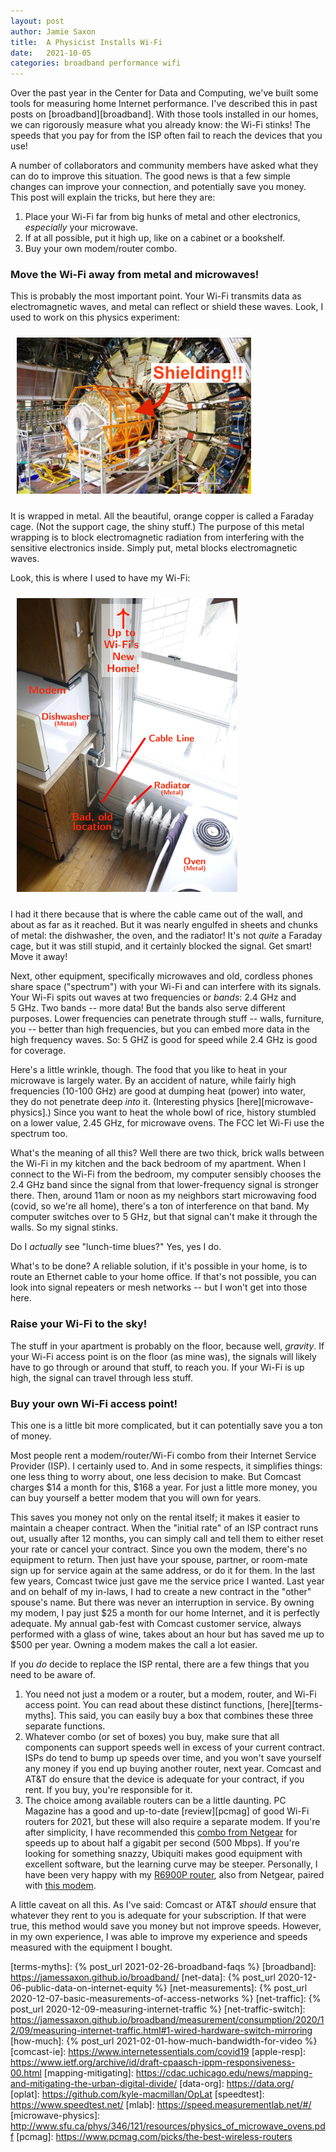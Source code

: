 ```yaml
---
layout: post
author: Jamie Saxon
title:  A Physicist Installs Wi-Fi
date:   2021-10-05
categories: broadband performance wifi
---
```


Over the past year in the Center for Data and Computing, 
  we've built some tools for measuring home Internet performance.
I've described this in past posts on [broadband][broadband].
With those tools installed in our homes,
  we can rigorously measure what you already know:
  the Wi-Fi stinks!
The speeds that you pay for from the ISP
  often fail to reach the devices that you use!

A number of collaborators and community members have asked
  what they can do to improve this situation.
The good news is that a few simple changes
  can improve your connection, and potentially save you money.
This post will explain the tricks, but here they are:

1. Place your Wi-Fi far from big hunks of metal and other electronics, _especially_ your microwave.
2. If at all possible, put it high up, like on a cabinet or a bookshelf.
3. Buy your own modem/router combo.

### Move the Wi-Fi away from metal and microwaves!

This is probably the most important point.
Your Wi-Fi transmits data as electromagnetic waves,
  and metal can reflect or shield these waves.
Look, I used to work on this physics experiment:

<img src="/assets/img/trt_annotated.jpg" alt="Transition Radiation Tracker" style="padding:10px" height=250px class=center />

It is wrapped in metal.
All the beautiful, orange copper is called a Faraday cage.
(Not the support cage, the shiny stuff.)
The purpose of this metal wrapping 
  is to block electromagnetic radiation
  from interfering with the sensitive electronics inside.
Simply put, metal blocks electromagnetic waves.

Look, this is where I used to have my Wi-Fi:

<img src="/assets/img/wifi_placement.jpg" alt="Old placement" style="padding:10px" height=470px class=center />

I had it there because that is where the cable came out of the wall,
  and about as far as it reached.
But it was nearly engulfed in sheets and chunks of metal:
  the dishwasher, the oven, and the radiator!
It's not _quite_ a Faraday cage, but it was still stupid,
  and it certainly blocked the signal.
Get smart!  Move it away!

Next, other equipment, specifically 
  microwaves and old, cordless phones share space 
  ("spectrum") with your Wi-Fi and can interfere with its signals.
Your Wi-Fi spits out waves at two frequencies or _bands_:
  2.4&nbsp;GHz and 5&nbsp;GHz.
Two bands -- more data!
But the bands also serve different purposes.
Lower frequencies can penetrate through stuff --
  walls, furniture, you -- better than high frequencies,
  but you can embed more data in the high frequency waves.
So: 5&nbsp;GHZ is good for speed while 2.4&nbsp;GHz is good for coverage.

Here's a little wrinkle, though.
The food that you like to heat in your microwave is largely water.
By an accident of nature, while fairly high frequencies (10-100&nbsp;GHz)
  are good at dumping heat (power) into water,
  they do not penetrate deep _into_ it.
(Interesting physics [here][microwave-physics].)
Since you want to heat the whole bowl of rice,
  history stumbled on a lower value, 2.45&nbsp;GHz, for microwave ovens.
The FCC let Wi-Fi use the spectrum too.

What's the meaning of all this?
Well there are two thick, brick walls
  between the Wi-Fi in my kitchen
  and the back bedroom of my apartment.
When I connect to the Wi-Fi from the bedroom,
  my computer sensibly chooses the 2.4&nbsp;GHz band 
  since the signal from that lower-frequency signal
  is stronger there.
Then, around 11am or noon
  as my neighbors start microwaving food (covid, so we're all home),
  there's a ton of interference on that band.
My computer switches over to 5&nbsp;GHz, 
  but that signal can't make it through the walls.
So my signal stinks.

Do I _actually_ see "lunch-time blues?"
Yes, yes I do.

What's to be done?
A reliable solution,
  if it's possible in your home,
  is to route an Ethernet cable
  to your home office.
If that's not possible, you can look
  into signal repeaters or mesh networks -- 
  but I won't get into those here.

### Raise your Wi-Fi to the sky!

The stuff in your apartment is probably on the floor,
  because well, _gravity_.
If your Wi-Fi access point is on the floor (as mine was),
  the signals will likely have to go through or around that stuff,
  to reach you.
If your Wi-Fi is up high, 
  the signal can travel through less stuff.

### Buy your own Wi-Fi access point!

This one is a little bit more complicated,
  but it can potentially save you a ton of money.

Most people rent a modem/router/Wi-Fi combo
  from their Internet Service Provider (ISP).
I certainly used to.
And in some respects, it simplifies things:
  one less thing to worry about,
  one less decision to make.
But Comcast charges $14 a month for this, $168 a year.
For just a little more money, 
  you can buy yourself a better modem that you will own for years.

This saves you money not only on the rental itself;
  it makes it easier to maintain a cheaper contract.
When the "initial rate" of an ISP contract runs out, usually after 12 months,
  you can simply call and tell them to either reset your rate or cancel your contract.
Since you own the modem, there's no equipment to return.
Then just have your spouse, partner, or room-mate 
  sign up for service again at the same address, or do it for them.
In the last few years, Comcast twice just gave me the service price I wanted.
Last year and on behalf of my in-laws,
  I had to create a new contract in the "other" spouse's name.
But there was never an interruption in service.
By owning my modem, I pay just $25 a month
  for our home Internet, and it is perfectly adequate.
My annual gab-fest with Comcast customer service,
  always performed with a glass of wine,
  takes about an hour but has saved me up to $500 per year.
Owning a modem makes the call a lot easier.

If you _do_ decide to replace the ISP rental,
  there are a few things that you need to be aware of.
1. You need not just a modem or a router,
     but a modem, router, and Wi-Fi access point.
   You can read about these distinct functions, [here][terms-myths].
   This said, you can easily buy a box that combines these three separate functions.
2. Whatever combo (or set of boxes) you buy,
    make sure that all components can support speeds
    well in excess of your current contract.
   ISPs do tend to bump up speeds over time, and 
     you won't save yourself any money
     if you end up buying another router, next year.
   Comcast and AT&T do ensure that the device
     is adequate for your contract, if you rent.
   If you buy, you're responsible for it.
3. The choice among available routers can be a little daunting.
   PC Magazine has a good and up-to-date
    [review][pcmag] of good Wi-Fi routers for 2021, 
    but these will also require a separate modem.
   If you're after simplicity, I have recommended
     this [combo from Netgear][netgear]
     for speeds up to about half a gigabit per second (500&nbsp;Mbps).
   If you're looking for something snazzy,
     Ubiquiti makes good equipment with excellent software,
     but the learning curve may be steeper.
   Personally, I have been very happy with my [R6900P router][my-router],
     also from Netgear, paired with [this modem][my-modem].

A little caveat on all this.
As I've said: Comcast or AT&T _should_
  ensure that whatever they rent to you is adequate for your subscription.
If that were true, this method would save you money but not improve speeds.
However, in my own experience,
  I was able to improve my experience and speeds measured 
  with the equipment I bought.


[my-modem]:           https://www.amazon.com/gp/product/B06XH46MWW/
[my-router]:          https://www.amazon.com/gp/product/B07C65K9H9/
[netgear]:            https://www.amazon.com/NETGEAR-Nighthawk-Certified-Xfinity-Spectrum/dp/B00ZUPOF7Y/
[terms-myths]:        {% post_url 2021-02-26-broadband-faqs %}
[broadband]:          https://jamessaxon.github.io/broadband/
[net-data]:           {% post_url 2020-12-06-public-data-on-internet-equity %}
[net-measurements]:   {% post_url 2020-12-07-basic-measurements-of-access-networks %}
[net-traffic]:        {% post_url 2020-12-09-measuring-internet-traffic %}
[net-traffic-switch]: https://jamessaxon.github.io/broadband/measurement/consumption/2020/12/09/measuring-internet-traffic.html#1-wired-hardware-switch-mirroring
[how-much]:           {% post_url 2021-02-01-how-much-bandwidth-for-video %}
[comcast-ie]:         https://www.internetessentials.com/covid19
[apple-resp]:         https://www.ietf.org/archive/id/draft-cpaasch-ippm-responsiveness-00.html
[mapping-mitigating]: https://cdac.uchicago.edu/news/mapping-and-mitigating-the-urban-digital-divide/
[data-org]:           https://data.org/
[oplat]:              https://github.com/kyle-macmillan/OpLat
[speedtest]:          https://www.speedtest.net/
[mlab]:               https://speed.measurementlab.net/#/
[microwave-physics]:  http://www.sfu.ca/phys/346/121/resources/physics_of_microwave_ovens.pdf
[pcmag]:              https://www.pcmag.com/picks/the-best-wireless-routers


